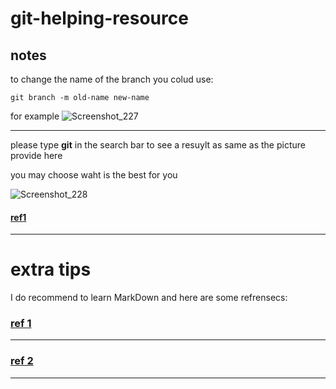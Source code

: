 # git-helping-resource

## notes
to change the name of the branch you colud use:


`git branch -m old-name new-name`


for example
![Screenshot_227](https://user-images.githubusercontent.com/120954979/227735248-d7f07e88-f387-4fa4-a312-5d2ad4a4533e.png)


---

please  type **git** in the search bar to see a resuylt as same as the picture provide here


you may choose waht is the best for you

![Screenshot_228](https://user-images.githubusercontent.com/120954979/227736047-a1467e88-2b4a-48bf-b3fe-a6154136f60b.png)
#### [ref1](https://satr.codes/courses "منصة سطر")

---




# extra tips
I do recommend to learn MarkDown and here are some refrensecs:

### [ref 1](https://github.com/adam-p/markdown-here/wiki/Markdown-Cheatsheet "Git-hub cheat sheet")
---
### [ref 2](https://satr.codes/courses/mearAaYiwE/view "markDown101 in satr")
***

